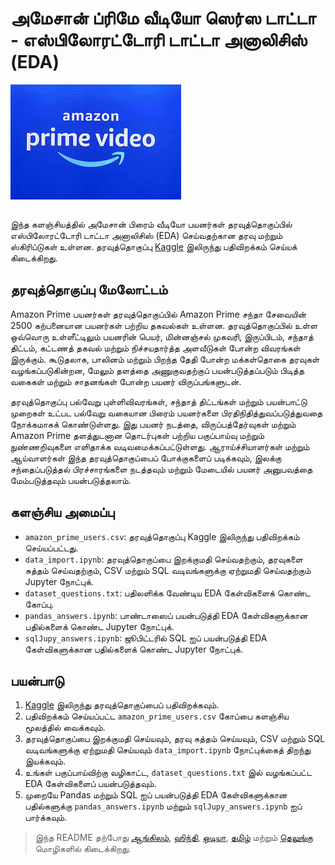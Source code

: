 # அமேசான் ப்ரிமே வீடியோ ஸெர்ஸ டாட்டா - எஸ்பிலோரட்டோரி டாட்டா அனாலிசிஸ் (EDA)

<img src="./apv_logo.jpg" alt="Logo" align="center">
<br><br>

இந்த களஞ்சியத்தில் அமேசான் பிரைம் வீடியோ பயனர்கள் தரவுத்தொகுப்பில் எஸ்பிலோரட்டோரி டாட்டா அனாலிசிஸ் (EDA) செய்வதற்கான தரவு மற்றும் ஸ்கிரிப்டுகள் உள்ளன. தரவுத்தொகுப்பு [Kaggle](https://rb.gy/j1q1sg) இலிருந்து பதிவிறக்கம் செய்யக் கிடைக்கிறது.

## தரவுத்தொகுப்பு மேலோட்டம்

Amazon Prime பயனர்கள் தரவுத்தொகுப்பில் Amazon Prime சந்தா சேவையின் 2500 கற்பனையான பயனர்கள் பற்றிய தகவல்கள் உள்ளன. தரவுத்தொகுப்பில் உள்ள ஒவ்வொரு உள்ளீட்டிலும் பயனரின் பெயர், மின்னஞ்சல் முகவரி, இருப்பிடம், சந்தாத் திட்டம், கட்டணத் தகவல் மற்றும் நிச்சயதார்த்த அளவீடுகள் போன்ற விவரங்கள் இருக்கும். கூடுதலாக, பாலினம் மற்றும் பிறந்த தேதி போன்ற மக்கள்தொகை தரவுகள் வழங்கப்படுகின்றன, மேலும் தளத்தை அணுகுவதற்குப் பயன்படுத்தப்படும் பிடித்த வகைகள் மற்றும் சாதனங்கள் போன்ற பயனர் விருப்பங்களுடன்.

தரவுத்தொகுப்பு பல்வேறு புள்ளிவிவரங்கள், சந்தாத் திட்டங்கள் மற்றும் பயன்பாட்டு முறைகள் உட்பட பல்வேறு வகையான பிரைம் பயனர்களை பிரதிநிதித்துவப்படுத்துவதை நோக்கமாகக் கொண்டுள்ளது. இது பயனர் நடத்தை, விருப்பத்தேர்வுகள் மற்றும் Amazon Prime தளத்துடனான தொடர்புகள் பற்றிய பகுப்பாய்வு மற்றும் நுண்ணறிவுகளை எளிதாக்க வடிவமைக்கப்பட்டுள்ளது. ஆராய்ச்சியாளர்கள் மற்றும் ஆய்வாளர்கள் இந்த தரவுத்தொகுப்பைப் போக்குகளைப் படிக்கவும், இலக்கு சந்தைப்படுத்தல் பிரச்சாரங்களை நடத்தவும் மற்றும் மேடையில் பயனர் அனுபவத்தை மேம்படுத்தவும் பயன்படுத்தலாம்.

## களஞ்சிய அமைப்பு

- `amazon_prime_users.csv`: தரவுத்தொகுப்பு Kaggle இலிருந்து பதிவிறக்கம் செய்யப்பட்டது.
- `data_import.ipynb`: தரவுத்தொகுப்பை இறக்குமதி செய்வதற்கும், தரவுகளை சுத்தம் செய்வதற்கும், CSV மற்றும் SQL வடிவங்களுக்கு ஏற்றுமதி செய்வதற்கும் Jupyter நோட்புக்.
- `dataset_questions.txt`: பதிலளிக்க வேண்டிய EDA கேள்விகளைக் கொண்ட கோப்பு.
- `pandas_answers.ipynb`: பாண்டாஸைப் பயன்படுத்தி EDA கேள்விகளுக்கான பதில்களைக் கொண்ட Jupyter நோட்புக்.
- `sqlJupy_answers.ipynb`: ஜூபிட்டரில் SQL ஐப் பயன்படுத்தி EDA கேள்விகளுக்கான பதில்களைக் கொண்ட Jupyter நோட்புக்.

## பயன்பாடு

1. [Kaggle](https://rb.gy/j1q1sg) இலிருந்து தரவுத்தொகுப்பைப் பதிவிறக்கவும்.
2. பதிவிறக்கம் செய்யப்பட்ட `amazon_prime_users.csv` கோப்பை களஞ்சிய மூலத்தில் வைக்கவும்.
3. தரவுத்தொகுப்பை இறக்குமதி செய்யவும், தரவு சுத்தம் செய்யவும், CSV மற்றும் SQL வடிவங்களுக்கு ஏற்றுமதி செய்யவும் `data_import.ipynb` நோட்புக்கைத் திறந்து இயக்கவும்.
4. உங்கள் பகுப்பாய்விற்கு வழிகாட்ட, `dataset_questions.txt` இல் வழங்கப்பட்ட EDA கேள்விகளைப் பயன்படுத்தவும்.
5. முறையே Pandas மற்றும் SQL ஐப் பயன்படுத்தி EDA கேள்விகளுக்கான பதில்களுக்கு `pandas_answers.ipynb` மற்றும் `sqlJupy_answers.ipynb` ஐப் பார்க்கவும்.

> இந்த README தற்போது [ஆங்கிலம்](./README.md), [ஹிந்தி](./README.hi.md), [ஒடியா](./README.or.md), [தமிழ்](./README.ta.md) மற்றும் [தெலுங்கு](./README.te.md) மொழிகளில் கிடைக்கிறது.
